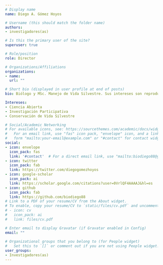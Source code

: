 ```yaml
---
# Display name
name: Diego A. Gómez Hoyos

# Username (this should match the folder name)
authors:
- investigadores(as)

# Is this the primary user of the site?
superuser: true

# Role/position
role: Director

# Organizations/Affiliations
organizations:
- name: 
  url: ""

# Short bio (displayed in user profile at end of posts)
bio: Biólogo y MSc. Manejo de Vida Silvestre. Sus intereses son reproducibilidad en ciencia e investigación participativa

Intereses:
- Ciencia Abierta
- Investigación Participativa
- Conservación de Vida Silvestre

# Social/Academic Networking
# For available icons, see: https://sourcethemes.com/academic/docs/widgets/#icons
#   For an email link, use "fas" icon pack, "envelope" icon, and a link in the
#   form "mailto:your-email@example.com" or "#contact" for contact widget.
social:
- icon: envelope
  icon_pack: fas
  link: '#contact'  # For a direct email link, use "mailto:biodiego88@gmail.com".
- icon: twitter
  icon_pack: fab
  link: https://twitter.com/diegogomezhoyos
- icon: google-scholar
  icon_pack: ai
  link: https://scholar.google.com/citations?user=0VrlQF4AAAAJ&hl=es
- icon: github
  icon_pack: fab
  link: https://github.com/biodiego88
# Link to a PDF of your resume/CV from the About widget.
# To enable, copy your resume/CV to `static/files/cv.pdf` and uncomment the lines below.  
# - icon: cv
#   icon_pack: ai
#   link: files/cv.pdf

# Enter email to display Gravatar (if Gravatar enabled in Config)
email: ""
  
# Organizational groups that you belong to (for People widget)
#   Set this to `[]` or comment out if you are not using People widget.  
user_groups:
- Investigadores(as)
---
```


